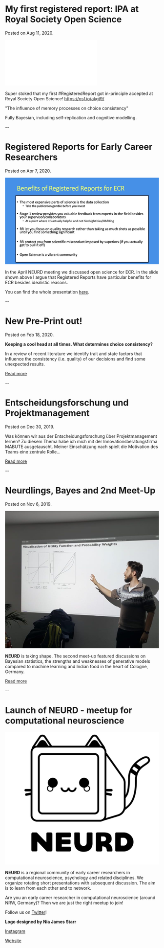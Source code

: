 # My first registered report: IPA at Royal Society Open Science
Posted on Aug 11, 2020.

![Registered Reports](/files/images/RsosPubFig.pdf)

Super stoked that my first #RegisteredReport got in-principle accepted at Royal Society Open Science!
https://osf.io/akgt9/

"The influence of memory processes on choice consistency"

Fully Bayesian, including self-replication and cognitive modelling.

--

# Registered Reports for Early Career Researchers
Posted on Apr 7, 2020.

![Registered Reports](/files/images/RR-Benefits.jpg)

In the April NEURD meeting we discussed open science for ECR.
In the slide shown above I argue that Registered Reports have
particular benefits for ECR besides idealistic reasons.

You can find the whole presentation [here](https://fjnitsch.github.io/pages/resources.html).

--

# New Pre-Print out!
Posted on Feb 18, 2020.

**Keeping a cool head at all times. What determines choice consistency?**

In a review of recent literature we identify trait and state factors that
influence the consistency (i.e. quality) of our decisions and find
some unexpected results.

[Read more](https://psyarxiv.com/etyhx)

--

# Entscheidungsforschung und Projektmanagement
Posted on Dec 30, 2019.

Was können wir aus der Entscheidungsforschung über Projektmanagement lernen? Zu diesem Thema habe ich mich mit der Innovationsberatungsfirma MABUTE ausgetauscht. Meiner Einschätzung nach spielt die Motivation des Teams eine zentrale Rolle...

[Read more](https://www.mabute.com/interview-felix-nitsch/?fbclid=IwAR187O4LUzunDlg94K9SKb6DeTsnMuOq9uwn4Mc_3_CP5OPWNF4D7Ef2kpc)

--

# Neurdlings, Bayes and 2nd Meet-Up
Posted on Nov 6, 2019.

![2nd-Meet-Up](/files/images/Felix-at-NEURD.jpeg)

**NEURD** is taking shape. The second meet-up featured discussions on Bayesian statistics, the strengths and weaknesses of generative models compared to machine learning and Indian food in the heart of Cologne, Germany.

[Read more](/pages/blogposts/NEURD_061119.md)

--

# Launch of NEURD - meetup for computational neuroscience

![NEURD Logo](/files/images/NEURD-logo.png)

**NEURD** is a regional community of early career researchers in computational neuroscience, psychology and related disciplines. We organize rotating short presentations with subsequent discussion. The aim is to learn from each other and to network.

Are you an early career researcher in computational neuroscience (around NRW, Germany)?
Then we are just the right meetup to join!

Follow us on [Twitter](https://twitter.com/__neurd__)!

**Logo designed by Nia James Starr**

[Instagram](https://www.instagram.com/littlestarrdust/)

[Website](http://littleniak.com)
